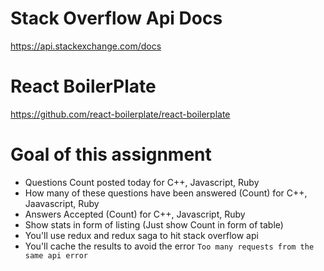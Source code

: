 # Stack Overflow Api Docs
https://api.stackexchange.com/docs
# React BoilerPlate
https://github.com/react-boilerplate/react-boilerplate

# Goal of this assignment
- Questions Count posted today for C++, Javascript, Ruby
- How many of these questions have been answered (Count) for C++, Jaavascript, Ruby
- Answers Accepted (Count) for C++, Javascript, Ruby
- Show stats in form of listing (Just show Count in form of table)
- You'll use redux and redux saga to hit stack overflow api
- You'll cache the results to avoid the error `Too many requests from the same api error`
